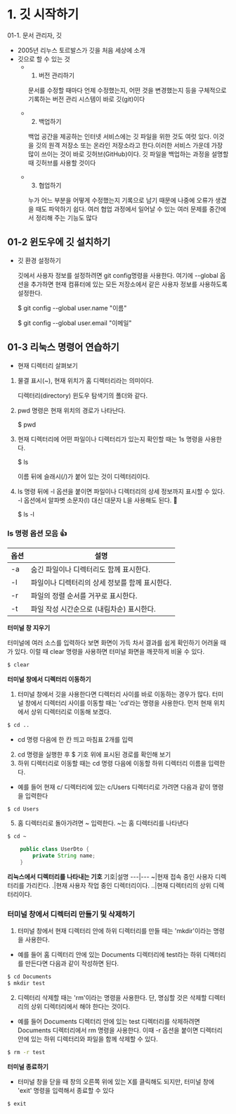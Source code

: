 <!-- md: mark down 언어라는 뜻 -->
# 1. 깃 시작하기
01-1. 문서 관리자, 깃
- 2005년 리누스 토르발스가 깃을 처음 세상에 소개
- 깃으로 할 수 있는 것
    - 1. 버전 관리하기

        문서를 수정할 때마다 언제 수정했는지, 어떤 것을 변경했는지 등을 구체적으로 기록하는 버전 관리 시스템이 바로 깃(git)이다
    - 2. 백업하기

        백업 공간을 제공하는 인터넷 서비스에는 깃 파일을 위한 것도 여럿 있다. 이것을 깃의 원격 저장소 또는 온라인 저장소라고 한다.이러한 서비스 가운데 가장 많이 쓰이는 것이 바로 깃허브(GitHub)이다. 깃 파일을 백업하는 과정을 설명할 때 깃허브를 사용할 것이다
    - 3. 협업하기

        누가 어느 부분을 어떻게 수정했는지 기록으로 남기 때문에 나중에 오류가 생겼을 때도 파악하기 쉽다. 여러 협업 과정에서 일어날 수 있는 여러 문제를 중간에서 정리해 주는 기능도 많다
## 01-2 윈도우에 깃 설치하기
- 깃 환경 설정하기

    깃에서 사용자 정보를 설정하려면 git config명령을 사용한다. 여기에 --global 옵션을 추가하면 현재 컴퓨터에 있는 모든 저장소에서 같은 사용자 정보를 사용하도록 설정한다.

    $ git config --global user.name "이름"

    $ git config --global user.email "이메일"
## 01-3 리눅스 명령어 연습하기
- 현재 디렉터리 살펴보기
1. 물결 표시(~), 현재 위치가 홈 디렉터리라는 의미이다.

    디렉터리(directory) 윈도우 탐색기의 폴더와 같다.
2. pwd 명령은 현재 위치의 경로가 나타난다.

    $ pwd
3. 현재 디렉터리에 어떤 파일이나 디렉터리가 있는지 확인할 때는 1s 명령을 사용한다.

    $ ls

    이름 뒤에 슬래시(/)가 붙어 있는 것이 디렉터리이다.
4. ls 명령 뒤에 -l 옵션을 붙이면 파일이나 디렉터리의 상세 정보까지 표시할 수 있다. -l 옵션에서 알파벳 소문자(l) 대신 대문자 L을 사용해도 된다. :eyes:

    $ ls -l

### ls 명령 옵션 모음 :+1:

| 옵션 | 설명 |
|---|---|
| -a | 숨긴 파일이나 디렉터리도 함께 표시한다. |
| -l | 파일이나 디렉터리의 상세 정보를 함께 표시한다. |
| -r | 파일의 정렬 순서를 거꾸로 표시한다. |
| -t | 파일 작성 시간순으로 (내림차순) 표시한다. |

**터미널 창 지우기**

터미널에 여러 소스를 입력하다 보면 화면이 가득 차서 결과를 쉽게 확인하기 어려울 때가 있다. 이럴 때 clear 명령을 사용하면 터미널 화면을 깨끗하게 비울 수 있다.

```bash
$ clear
```

**터미널 창에서 디렉터리 이동하기**
1. 터미널 창에서 깃을 사용한다면 디렉터리 사이를 바로 이동하는 경우가 많다. 터미널 창에서 디렉터리 사이를 이동할 때는 'cd'라는 명령을 사용한다. 먼저 현재 위치에서 상위 디렉터리로 이동해 보겠다.

```bash
$ cd ..
```
- cd 명령 다음에 한 칸 띄고 마침표 2개를 입력
2. cd 명령을 실행한 후 $ 기호 위에 표시된 경로를 확인해 보기
3. 하위 디렉터리로 이동할 때는 cd 명령 다음에 이동할 하위 디렉터리 이름을 입력한다.
- 예를 들어 현재 c/ 디렉터리에 있는 c/Users 디렉터리로 가려면 다음과 같이 명령을 입력한다
```bash
$ cd Users
```
5. 홈 디렉터리로 돌아가려면 ~ 입력한다. ~는 홈 디렉터리를 나타낸다
```bash
$ cd ~
```
```java
    public class UserDto {
        private String name;
    }
```
**리눅스에서 디렉터리를 나타내는 기호**
기호|설명
---|---
~|현재 접속 중인 사용자 디렉터리를 가리킨다.
.|현재 사용자 작업 중인 디렉터리이다.
..|현재 디렉터리의 상위 디렉터리이다.
### 터미널 창에서 디렉터리 만들기 및 삭제하기
1. 터미널 창에서 현재 디렉터리 안에 하위 디렉터리를 만들 때는 'mkdir'이라는 명령을 사용한다.
- 예를 들어 홈 디렉터리 안에 있는 Documents 디렉터리에 test라는 하위 디렉터리를 만든다면 다음과 같이 작성하면 된다.
```bash
$ cd Documents
$ mkdir test
```
2. 디렉터리 삭제할 때는 'rm'이라는 명령을 사용한다. 단, 명심할 것은 삭제할 디렉터리의 상위 디렉터리에서 해야 한다는 것이다.
- 예를 들어 Documents 디렉터리 안에 있는 test 디렉터리를 삭제하려면 Documents 디렉터리에서 rm 명령을 사용한다. 이때 -r 옵션을 붙이면 디렉터리 안에 있는 하위 디렉터리와 파일을 함께 삭제할 수 있다.
```bash
$ rm -r test
```
**터미널 종료하기**
- 터미널 창을 닫을 때 창의 오른쪽 위에 있는 X를 클릭해도 되지만, 터미널 창에 'exit' 명령을 입력해서 종료할 수 있다
```bash
$ exit
```